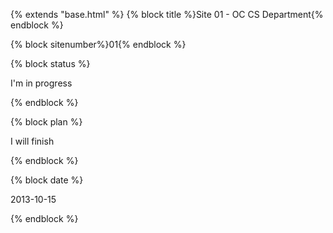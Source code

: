 {% extends "base.html" %}
{% block title %}Site 01 - OC CS Department{% endblock %}

{% block sitenumber%}01{% endblock %}

{% block status %}
    <p>I'm in progress</p>
{% endblock %}

{% block plan %}
    <p>I will finish</p>
{% endblock %}

{% block date %}
    <p>2013-10-15</p>
{% endblock %}